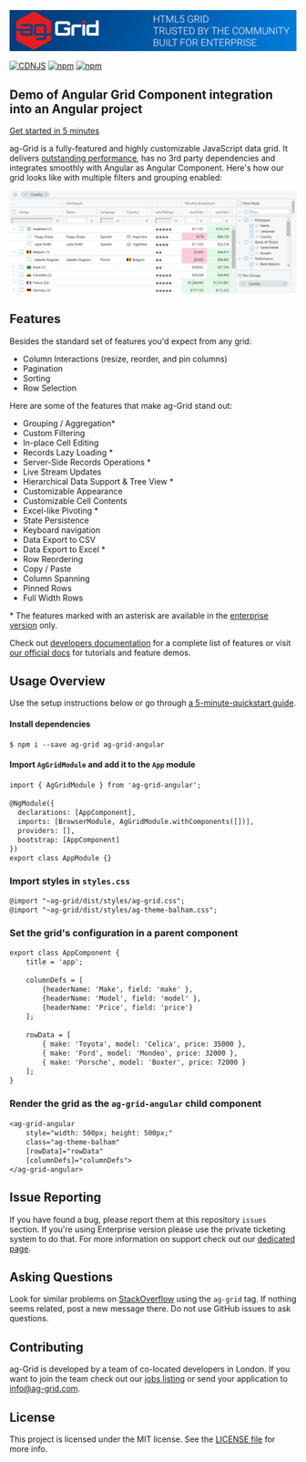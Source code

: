 
![alt text](./github-banner.png "Logo Title Text 1")

[![CDNJS](https://img.shields.io/cdnjs/v/ag-grid.svg)](https://cdnjs.com/libraries/ag-grid)
[![npm](https://img.shields.io/npm/dm/ag-grid.svg)](https://www.npmjs.com/package/ag-grid)
[![npm](https://img.shields.io/npm/dt/ag-grid.svg)](https://www.npmjs.com/package/ag-grid)

Demo of Angular Grid Component integration into an Angular project
------

[Get started in 5 minutes](https://medium.com/ag-grid/get-started-with-angular-grid-in-5-minutes-83bbb14fac93)

ag-Grid is a fully-featured and highly customizable JavaScript data grid.
It delivers [outstanding performance](https://www.ag-grid.com/example.php?utm_source=ag-grid-angular-readme&utm_medium=repository&utm_campaign=github#/performance/1), has no 3rd party dependencies and integrates smoothly with Angular as Angular Component. Here's how our grid looks like with multiple filters and grouping enabled:

![alt text](./github-grid-demo.jpg "Logo Title Text 1")


Features
--------------

Besides the standard set of features you'd expect from any grid:

* Column Interactions (resize, reorder, and pin columns)
* Pagination
* Sorting
* Row Selection

Here are some of the features that make ag-Grid stand out:

* Grouping / Aggregation*
* Custom Filtering
* In-place Cell Editing
* Records Lazy Loading *
* Server-Side Records Operations *
* Live Stream Updates
* Hierarchical Data Support & Tree View *
* Customizable Appearance
* Customizable Cell Contents
* Excel-like Pivoting *
* State Persistence
* Keyboard navigation
* Data Export to CSV
* Data Export to Excel *
* Row Reordering
* Copy / Paste 
* Column Spanning
* Pinned Rows
* Full Width Rows

\* The features marked with an asterisk are available in the [enterprise version](https://www.ag-grid.com/license-pricing.php?utm_source=ag-grid-angular-readme&utm_medium=repository&utm_campaign=github) only.

Check out [developers documentation](https://www.ag-grid.com/documentation-main/documentation.php?utm_source=ag-grid-angular-readme&utm_medium=repository&utm_campaign=github) for a complete list of features or visit [our official docs](https://www.ag-grid.com/features-overview?utm_source=ag-grid-angular-readme&utm_medium=repository&utm_campaign=github) for tutorials and feature demos.

Usage Overview
--------------

Use the setup instructions below or go through [a 5-minute-quickstart guide](https://www.ag-grid.com/react-getting-started?utm_source=ag-grid-angular-readme&utm_medium=repository&utm_campaign=github).

#### Install dependencies

    $ npm i --save ag-grid ag-grid-angular

#### Import `AgGridModule` and add it to the `App` module

	import { AgGridModule } from 'ag-grid-angular';

	@NgModule({
	  declarations: [AppComponent],
	  imports: [BrowserModule, AgGridModule.withComponents([])],
	  providers: [],
	  bootstrap: [AppComponent]
	})
	export class AppModule {}

### Import styles in `styles.css`

    @import "~ag-grid/dist/styles/ag-grid.css";
    @import "~ag-grid/dist/styles/ag-theme-balham.css";

### Set the grid's configuration in a parent component

	export class AppComponent {
		title = 'app';

		columnDefs = [
			{headerName: 'Make', field: 'make' },
			{headerName: 'Model', field: 'model' },
			{headerName: 'Price', field: 'price'}
		];

		rowData = [
			{ make: 'Toyota', model: 'Celica', price: 35000 },
			{ make: 'Ford', model: 'Mondeo', price: 32000 },
			{ make: 'Porsche', model: 'Boxter', price: 72000 }
		];
	}

### Render the grid as the `ag-grid-angular` child component

	<ag-grid-angular 
		style="width: 500px; height: 500px;" 
		class="ag-theme-balham"
		[rowData]="rowData" 
		[columnDefs]="columnDefs">
	</ag-grid-angular>

Issue Reporting
----------
If you have found a bug, please report them at this repository `issues` section. If you're using Enterprise version please use the private ticketing system to do that. For more information on support check out our [dedicated page](https://www.ag-grid.com/support.php?utm_source=ag-grid-angular-readme&utm_medium=repository&utm_campaign=github).


Asking Questions
-------------

Look for similar problems on [StackOverflow](https://stackoverflow.com/questions/tagged/ag-grid) using the `ag-grid` tag. If nothing seems related, post a new message there. Do not use GitHub issues to ask questions.

Contributing
------------
ag-Grid is developed by a team of co-located developers in London. If you want to join the team check out our [jobs listing](https://www.ag-grid.com/ag-grid-jobs-board?utm_source=ag-grid-angular-readme&utm_medium=repository&utm_campaign=github) or send your application to info@ag-grid.com.

License
------------------
This project is licensed under the MIT license. See the [LICENSE file](./LICENSE.txt) for more info.
